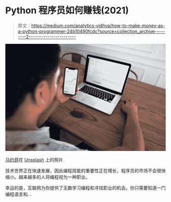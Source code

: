 # Python 程序员如何赚钱(2021)

> 原文：<https://medium.com/analytics-vidhya/how-to-make-money-as-a-python-programmer-24b10490fcdc?source=collection_archive---------2----------------------->

![](img/c91b8889cc5b60513e4685ef0371542f.png)

[马约菲](https://unsplash.com/@mayofi?utm_source=medium&utm_medium=referral)在 [Unsplash](https://unsplash.com?utm_source=medium&utm_medium=referral) 上的照片

技术世界正在快速发展，因此编程技能的重要性正在增长，程序员的市场不会很快缩小。越来越多的人将编程视为一种职业。

幸运的是，互联网为你提供了无数学习编程和寻找职业的机会。你只需要知道一门编程语言和…